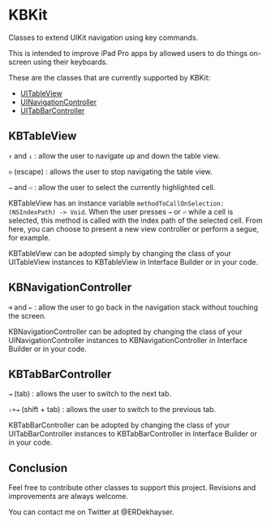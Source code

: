 # KBKit
Classes to extend UIKit navigation using key commands.

This is intended to improve iPad Pro apps by allowed users to do things on-screen using their keyboards.

These are the classes that are currently supported by KBKit:

- [UITableView](#kbtableview)
- [UINavigationController](#kbnavigationcontroller)
- [UITabBarController](#kbtabbarcontroller)

## KBTableView

`↑` and `↓` : allow the user to navigate up and down the table view.

`⎋` (escape) : allows the user to stop navigating the table view.

`→` and `⏎` : allow the user to select the currently highlighted cell.

KBTableView has an instance variable `methodToCallOnSelection: (NSIndexPath) -> Void`. When the user presses `→` or `⏎` while a cell is selected, this method is called with the index path of the selected cell. From here, you can choose to present a new view controller or perform a segue, for example.

KBTableView can be adopted simply by changing the class of your UITableView instances to KBTableView in Interface Builder or in your code.

## KBNavigationController

`⌫` and `←` : allow the user to go back in the navigation stack without touching the screen.

KBNavigationController can be adopted by changing the class of your UINavigationController instances to KBNavigationController in Interface Builder or in your code.

## KBTabBarController

`⇥` (tab) : allows the user to switch to the next tab.

`⇧+⇥` (shift + tab) : allows the user to switch to the previous tab.

KBTabBarController can be adopted by changing the class of your UITabBarController instances to KBTabBarController in Interface Builder or in your code.

## Conclusion

Feel free to contribute other classes to support this project. Revisions and improvements are always welcome.

You can contact me on Twitter at @ERDekhayser.
